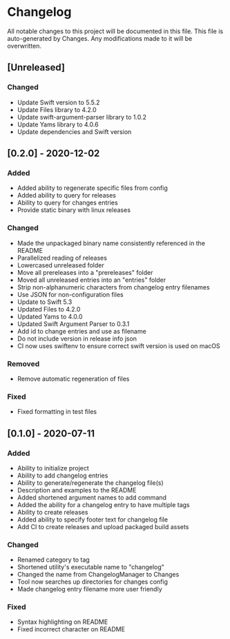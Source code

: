 # Changelog
All notable changes to this project will be documented in this file.
This file is auto-generated by Changes. Any modifications made to it will be overwritten.


## [Unreleased]
### Changed
- Update Swift version to 5.5.2
- Update Files library to 4.2.0
- Update swift-argument-parser library to 1.0.2
- Update Yams library to 4.0.6
- Update dependencies and Swift version


## [0.2.0] - 2020-12-02
### Added
- Added ability to regenerate specific files from config
- Added ability to query for releases
- Ability to query for changes entries
- Provide static binary with linux releases

### Changed
- Made the unpackaged binary name consistently referenced in the README
- Parallelized reading of releases
- Lowercased unreleased folder
- Move all prereleases into a "prereleases" folder
- Moved all unreleased entries into an "entries" folder
- Strip non-alphanumeric characters from changelog entry filenames
- Use JSON for non-configuration files
- Update to Swift 5.3
- Updated Files to 4.2.0
- Updated Yams to 4.0.0
- Updated Swift Argument Parser to 0.3.1
- Add id to change entries and use as filename
- Do not include version in release info json
- CI now uses swiftenv to ensure correct swift version is used on macOS

### Removed
- Remove automatic regeneration of files

### Fixed
- Fixed formatting in test files


## [0.1.0] - 2020-07-11
### Added
- Ability to initialize project
- Ability to add changelog entries
- Ability to generate/regenerate the changelog file(s)
- Description and examples to the README
- Added shortened argument names to add command
- Added the ability for a changelog entry to have multiple tags
- Ability to create releases
- Added ability to specify footer text for changelog file
- Add CI to create releases and upload packaged build assets

### Changed
- Renamed category to tag
- Shortened utility's executable name to "changelog"
- Changed the name from ChangelogManager to Changes
- Tool now searches up directories for changes config
- Made changelog entry filename more user friendly

### Fixed
- Syntax highlighting on README
- Fixed incorrect character on README
